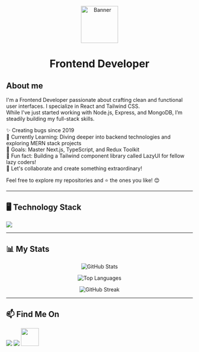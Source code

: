 <!-- Static Banner -->
<p align="center">
  <img src="https://i.ibb.co.com/Xf7kv4dZ/web-developer.png" alt="Banner" width="100" />
</p>

<h1 align="center">Frontend Developer</h1>

## About me

I'm a Frontend Developer passionate about crafting clean and functional user interfaces. I specialize in React and Tailwind CSS.  
While I've just started working with Node.js, Express, and MongoDB, I’m steadily building my full-stack skills.  

✨ Creating bugs since 2019  
🌱 Currently Learning: Diving deeper into backend technologies and exploring MERN stack projects  
🎯 Goals: Master Next.js, TypeScript, and Redux Toolkit  
🎲 Fun fact: Building a Tailwind component library called LazyUI for fellow lazy coders!  
🚀 Let's collaborate and create something extraordinary!  

Feel free to explore my repositories and ⭐ the ones you like! 😊  

---

## 🖥️ Technology Stack  

<p align="left">
  <img src="https://skillicons.dev/icons?i=js,react,nodejs,bootstrap,css,firebase,express,html,mongodb,tailwind" />
</p>

---

## 📊 My Stats  

<p align="center">
  <img src="https://github-readme-stats.vercel.app/api?username=YOUR_GITHUB_USERNAME&show_icons=true&theme=radical" alt="GitHub Stats" />
</p>

<p align="center">
  <img src="https://github-readme-stats.vercel.app/api/top-langs/?username=YOUR_GITHUB_USERNAME&layout=compact&theme=radical" alt="Top Languages" />
</p>

<p align="center">
  <img src="https://streak-stats.demolab.com?user=YOUR_GITHUB_USERNAME&theme=radical" alt="GitHub Streak" />
</p>

---

## 📫 Find Me On  

<p align="left">
  <a href="https://linkedin.com/in/YOUR_LINKEDIN" target="_blank"><img src="https://skillicons.dev/icons?i=linkedin" /></a>
  <a href="https://twitter.com/YOUR_TWITTER" target="_blank"><img src="https://skillicons.dev/icons?i=twitter" /></a>
  <a href="https://wa.me/YOUR_WHATSAPP_NUMBER" target="_blank"><img src="https://cdn-icons-png.flaticon.com/512/733/733585.png" width="48"/></a>
</p>
